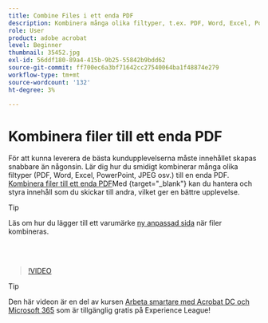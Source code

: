 ```yaml
---
title: Combine Files i ett enda PDF
description: Kombinera många olika filtyper, t.ex. PDF, Word, Excel, PowerPoint eller JPEG, i ett enda PDF
role: User
product: adobe acrobat
level: Beginner
thumbnail: 35452.jpg
exl-id: 56ddf180-89a4-415b-9b25-55842b9bdd62
source-git-commit: ff700ec6a3bf71642cc27540064ba1f48874e279
workflow-type: tm+mt
source-wordcount: '132'
ht-degree: 3%

---
```


# Kombinera filer till ett enda PDF

För att kunna leverera de bästa kundupplevelserna måste innehållet skapas snabbare än någonsin. Lär dig hur du smidigt kombinerar många olika filtyper (PDF, Word, Excel, PowerPoint, JPEG osv.) till en enda PDF. [Kombinera filer till ett enda PDF](https://www.adobe.com/se/acrobat/online/merge-pdf.html)Med {target=&quot;_blank&quot;} kan du hantera och styra innehåll som du skickar till andra, vilket ger en bättre upplevelse.

>[!TIP]
>
>Läs om hur du lägger till ett varumärke [ny anpassad sida](add-custom-page.md) när filer kombineras.

<br> 

>[!VIDEO](https://video.tv.adobe.com/v/35452?hidetitle=true)

>[!TIP]
>
>Den här videon är en del av kursen [Arbeta smartare med Acrobat DC och Microsoft 365](https://experienceleague.adobe.com/?recommended=Acrobat-U-1-2021.microsoft365) som är tillgänglig gratis på Experience League!

